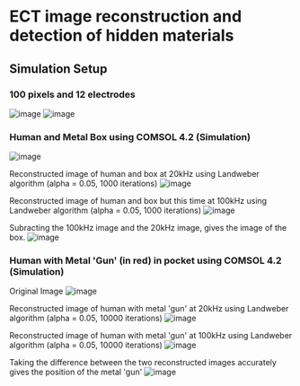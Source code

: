 
# ECT image reconstruction and detection of hidden materials

## Simulation Setup

### 100 pixels and 12 electrodes

![image](https://user-images.githubusercontent.com/5483365/31868410-7a73085c-b76c-11e7-91d1-8485b4cd71d6.png)
![image](https://user-images.githubusercontent.com/5483365/31868414-885bf028-b76c-11e7-908f-6eec18c85fbe.png)

### Human and Metal Box using COMSOL 4.2 (Simulation)

![image](https://user-images.githubusercontent.com/5483365/31868393-48f0f4ce-b76c-11e7-9da8-45dd632f0b83.png)

Reconstructed image of human and box at 20kHz using Landweber algorithm (alpha = 0.05, 1000 iterations)
![image](https://user-images.githubusercontent.com/5483365/31868502-ab631e56-b76d-11e7-96f3-4aaddfbc1059.png)

Reconstructed image of human and box but this time at 100kHz using Landweber algorithm (alpha = 0.05, 1000 iterations)
![image](https://user-images.githubusercontent.com/5483365/31868611-eb37d20a-b76e-11e7-8f59-0d5163542d7d.png)

Subracting the 100kHz image and the 20kHz image, gives the image of the box.
![image](https://user-images.githubusercontent.com/5483365/31868617-fa00e3d0-b76e-11e7-8d9c-400a3695e56c.png)

### Human with Metal 'Gun' (in red) in pocket using COMSOL 4.2 (Simulation)

Original Image
![image](https://user-images.githubusercontent.com/5483365/31868682-e510518a-b76f-11e7-897b-32412824031f.png)

Reconstructed image of human with metal 'gun' at 20kHz using Landweber algorithm (alpha = 0.05, 10000 iterations)
![image](https://user-images.githubusercontent.com/5483365/31868694-f6c18a52-b76f-11e7-8444-4fc8e225f03b.png)

Reconstructed image of human with metal 'gun' at 100kHz using Landweber algorithm (alpha = 0.05, 10000 iterations)
![image](https://user-images.githubusercontent.com/5483365/31868696-ff95b824-b76f-11e7-80d3-e84d3cda150d.png)

Taking the difference between the two reconstructed images accurately gives the position of the metal 'gun'
![image](https://user-images.githubusercontent.com/5483365/31868704-10e660ce-b770-11e7-8fb3-a27f2b6ff611.png)

